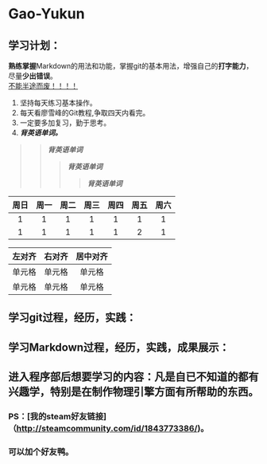 # Gao-Yukun
## 学习计划：  
**熟练掌握**Markdown的用法和功能，掌握git的基本用法，增强自己的**打字能力**，尽量**少出错误**。  
<u> 不能半途而废！！！！ </u>  
  1. 坚持每天练习基本操作。
  2. 每天看廖雪峰的Git教程,争取四天内看完。
  3. 一定要多加复习，勤于思考。
  4. ***背英语单词。***
>> ***背英语单词***    
>>> ***背英语单词***
>>>> ***背英语单词***  

| 周日 | 周一 | 周二 | 周三 | 周四 | 周五 | 周六 |  
| :--: | :-: | :--: | :--: | :--: | :--: | :-: |  
|   1  |  1  |   1  |   1  |  1  |  1  |   1  | 
|1     | 1   |  1   |  1   |  1  | 2   |  1   |

| 左对齐 | 右对齐 | 居中对齐 |
| :-----| ----: | :----: |
| 单元格 | 单元格 | 单元格 |
| 单元格 | 单元格 | 单元格 |


## 学习git过程，经历，实践：

## 学习Markdown过程，经历，实践，成果展示：  

## 进入程序部后想要学习的内容：凡是自已不知道的都有兴趣学，特别是在制作物理引擎方面有所帮助的东西。

### PS：[我的steam好友链接]（http://steamcommunity.com/id/1843773386/)。  
### 可以加个好友鸭。
